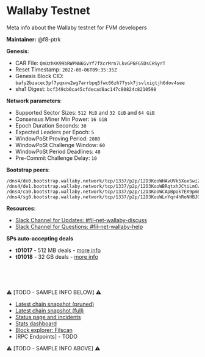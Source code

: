 # Wallaby Testnet
Meta info about the Wallaby testnet for FVM developers

**Maintainer:** @f8-ptrk



**Genesis**:

- CAR File: `QmUzhKK99bRWPNN6GvYf7fXcrMrn7LkvGP6FG5DsCHSyrT`
- Reset Timestamp: `2022-08-06T09:35:35Z`
- Genesis Block CID: `bafy2bzacec3pf7yqxvw2wg7arrbpq5fwc66zh77ysk7jsvlxigtjh6dov4see`
- sha1 Digest: `bcf349cb0ca45cfdecad8ac147c80824c8210598`

**Network parameters**:

- Supported Sector Sizes: `512 MiB` and `32 GiB` and `64 GiB`
- Consensus Miner Min Power: `16 GiB`
- Epoch Duration Seconds: `30`
- Expected Leaders per Epoch: `5`
- WindowPoSt Proving Period: `2880`
- WindowPoSt Challenge Window: `60`
- WindowPoSt Period Deadlines: `48`
- Pre-Commit Challenge Delay: `10`

**Bootstrap peers**:

```
/dns4/de0.bootstrap.wallaby.network/tcp/1337/p2p/12D3KooWHAvUVk5XuxSwi2dNLWbTDDRSGeHxMuWdQ3SQpRuNHbLz
/dns4/de1.bootstrap.wallaby.network/tcp/1337/p2p/12D3KooWBRqtxhJCtiLmCwKgAQozJtdGinEDdJGoS5oHw7vCjMGc
/dns4/ca0.bootstrap.wallaby.network/tcp/1337/p2p/12D3KooWCApBpUk7EX9pmEfyky1gKC6N2KJ74S1AwFfvnkDqw3pK
/dns4/sg0.bootstrap.wallaby.network/tcp/1337/p2p/12D3KooWLnYqr4hRoNHBJQVXsFGkDoKuoVfw5R2ASw1bHzrWU5Px
```

**Resources**:

- [Slack Channel for Updates: #fil-net-wallaby-discuss](https://filecoinproject.slack.com/archives/C03KGBTJ0BY)
- [Slack Channel for Questions: #fil-net-wallaby-help](https://filecoinproject.slack.com/archives/C03KGBVJCKG)

**SPs auto-accepting deals**
- **t01017** - 512 MB deals - [more info](https://github.com/Factor8Solutions/fil-wallaby-network-docs#t01017---512mib-sectors)
- **t01018** - 32 GB deals - [more info](https://github.com/Factor8Solutions/fil-wallaby-network-docs#t01018---32gib-sectors)


&nbsp;

&nbsp;

:warning: [TODO - SAMPLE INFO BELOW] :warning: 

- [Latest chain snapshot (pruned)](https://fil-chain-snapshots-fallback.s3.amazonaws.com/mainnet/minimal_finality_stateroots_latest.car)
- [Latest chain snapshot (full)](https://fil-chain-snapshots-fallback.s3.amazonaws.com/mainnet/complete_chain_with_finality_stateroots_latest.car)
- [Status page and incidents](https://filecoin.statuspage.io/)
- [Stats dashboard](https://stats.filecoin.io/)
- [Block explorer: Filscan](https://filscan.io/)
- [RPC Endpoints] - TODO

:warning: [TODO - SAMPLE INFO ABOVE] :warning: 
